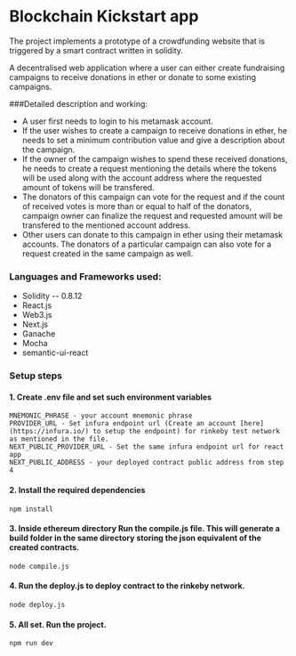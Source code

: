 # Blockchain Kickstart app
The project implements a prototype of a crowdfunding website that is triggered by a smart contract written in solidity.

A decentralised web application where a user can either create fundraising campaigns to receive donations in ether or donate to some existing campaigns.

###Detailed description and working:
* A user first needs to login to his metamask account.
* If the user wishes to create a campaign to receive donations in ether, he needs to set a minimum contribution value and give a description about the campaign.
* If the owner of the campaign wishes to spend these received donations, he needs to create a request mentioning the details where the tokens will be used along with the account address where the requested amount of tokens will be transfered.
* The donators of this campaign can vote for the request and if the count of received votes is more than or equal to half of the donators, campaign owner can finalize the request and requested amount will be transfered to the mentioned account address.
* Other users can donate to this campaign in ether using their metamask accounts. The donators of a particular campaign can also vote for a request created in the same campaign as well.

### Languages and Frameworks used:
* Solidity -- 0.8.12
* React.js
* Web3.js
* Next.js
* Ganache
* Mocha
* semantic-ui-react

### Setup steps

#### 1. Create .env file and set such environment variables
```
MNEMONIC_PHRASE - your account mnemonic phrase
PROVIDER_URL - Set infura endpoint url (Create an account [here](https://infura.io/) to setup the endpoint) for rinkeby test network as mentioned in the file. 
NEXT_PUBLIC_PROVIDER_URL - Set the same infura endpoint url for react app
NEXT_PUBLIC_ADDRESS - your deployed contract public address from step 4
```

#### 2. Install the required dependencies
```
npm install
```

#### 3. Inside ethereum directory Run the compile.js file. This will generate a build folder in the same directory storing the json equivalent of the created contracts.
```
node compile.js
```

#### 4. Run the deploy.js to deploy contract to the rinkeby network.
```
node deploy.js
```

#### 5. All set. Run the project.
```
npm run dev
```
